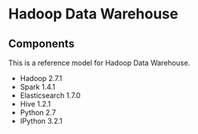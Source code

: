 Hadoop Data Warehouse
====================

Components
----------
This is a reference model for Hadoop Data Warehouse.

* Hadoop 2.7.1
* Spark 1.4.1
* Elasticsearch 1.7.0
* Hive 1.2.1
* Python 2.7
* IPython 3.2.1
